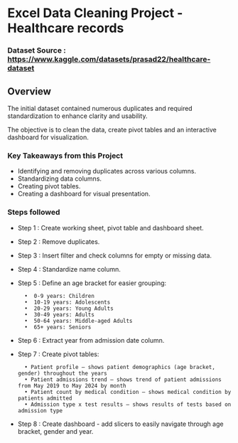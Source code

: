 
# Excel Data Cleaning Project - Healthcare records

### Dataset Source : https://www.kaggle.com/datasets/prasad22/healthcare-dataset

## Overview

The initial dataset contained numerous duplicates and required standardization to enhance clarity and usability.

The objective is to clean the data, create pivot tables and an interactive dashboard for visualization.

### Key Takeaways from this Project

- Identifying and removing duplicates across various columns.
- Standardizing data columns.
- Creating pivot tables.
- Creating a dashboard for visual presentation.


### Steps followed 

- Step 1 : Create working sheet, pivot table and dashboard sheet.
- Step 2 : Remove duplicates.
- Step 3 : Insert filter and check columns for empty or missing data.
- Step 4 : Standardize name column.
- Step 5 : Define an age bracket for easier grouping:

        •  0-9 years: Children
        •  10-19 years: Adolescents
        •  20-29 years: Young Adults
        •  30-49 years: Adults
        •  50-64 years: Middle-aged Adults
        •  65+ years: Seniors

- Step 6 : Extract year from admission date column.
- Step 7 : Create pivot tables:
        
        • Patient profile – shows patient demographics (age bracket, gender) throughout the years
        • Patient admissions trend – shows trend of patient admissions from May 2019 to May 2024 by month
        • Patient count by medical condition – shows medical condition by patients admitted
        • Admission type x test results – shows results of tests based on admission type
	
- Step 8 : Create dashboard - add slicers to easily navigate through age bracket, gender and year.
